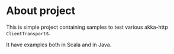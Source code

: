 # About project

This is simple project containing samples to test various akka-http `ClientTransport`s.

It have examples both in Scala and in Java.
